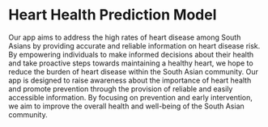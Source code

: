 # Heart Health Prediction Model

Our app aims to address the high rates of heart disease among South Asians by providing accurate and reliable information on heart disease risk. By empowering individuals to make informed decisions about their health and take proactive steps towards maintaining a healthy heart, we hope to reduce the burden of heart disease within the South Asian community. Our app is designed to raise awareness about the importance of heart health and promote prevention through the provision of reliable and easily accessible information. By focusing on prevention and early intervention, we aim to improve the overall health and well-being of the South Asian community.

